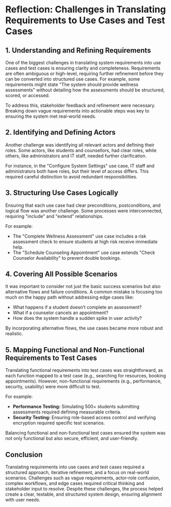 # Reflection: Challenges in Translating Requirements to Use Cases and Test Cases

## 1. Understanding and Refining Requirements
One of the biggest challenges in translating system requirements into use cases and test cases is ensuring clarity and completeness. Requirements are often ambiguous or high-level, requiring further refinement before they can be converted into structured use cases. For example, some requirements might state "The system should provide wellness assessments" without detailing how the assessments should be structured, scored, or accessed.

To address this, stakeholder feedback and refinement were necessary. Breaking down vague requirements into actionable steps was key to ensuring the system met real-world needs.

## 2. Identifying and Defining Actors
Another challenge was identifying all relevant actors and defining their roles. Some actors, like students and counsellors, had clear roles, while others, like administrators and IT staff, needed further clarification.

For instance, in the "Configure System Settings" use case, IT staff and administrators both have roles, but their level of access differs. This required careful distinction to avoid redundant responsibilities.

## 3. Structuring Use Cases Logically
Ensuring that each use case had clear preconditions, postconditions, and logical flow was another challenge. Some processes were interconnected, requiring "include" and "extend" relationships.

For example:
- The "Complete Wellness Assessment" use case includes a risk assessment check to ensure students at high risk receive immediate help.
- The "Schedule Counseling Appointment" use case extends "Check Counselor Availability" to prevent double bookings.

## 4. Covering All Possible Scenarios
It was important to consider not just the basic success scenarios but also alternative flows and failure conditions. A common mistake is focusing too much on the happy path without addressing edge cases like:
- What happens if a student doesn’t complete an assessment?
- What if a counselor cancels an appointment?
- How does the system handle a sudden spike in user activity?

By incorporating alternative flows, the use cases became more robust and realistic.

## 5. Mapping Functional and Non-Functional Requirements to Test Cases
Translating functional requirements into test cases was straightforward, as each function mapped to a test case (e.g., searching for resources, booking appointments). However, non-functional requirements (e.g., performance, security, usability) were more difficult to test.

For example:
- **Performance Testing:** Simulating 500+ students submitting assessments required defining measurable criteria.
- **Security Testing:** Ensuring role-based access control and verifying encryption required specific test scenarios.

Balancing functional and non-functional test cases ensured the system was not only functional but also secure, efficient, and user-friendly.

## Conclusion
Translating requirements into use cases and test cases required a structured approach, iterative refinement, and a focus on real-world scenarios. Challenges such as vague requirements, actor-role confusion, complex workflows, and edge cases required critical thinking and stakeholder input to resolve. Despite these challenges, the process helped create a clear, testable, and structured system design, ensuring alignment with user needs.
